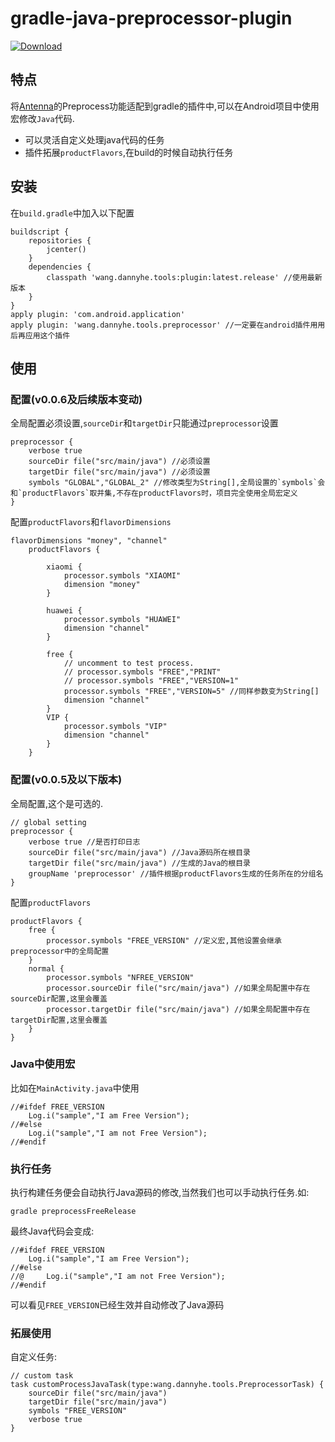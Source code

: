 # gradle-java-preprocessor-plugin

[ ![Download](https://api.bintray.com/packages/dannyjiajia/gradle-plugins/plugin/images/download.svg) ](https://bintray.com/dannyjiajia/gradle-plugins/plugin/_latestVersion)

## 特点
将[Antenna](http://antenna.sourceforge.net/wtkpreprocess.php)的Preprocess功能适配到gradle的插件中,可以在Android项目中使用宏修改`Java`代码.

* 可以灵活自定义处理java代码的任务
* 插件拓展`productFlavors`,在build的时候自动执行任务

## 安装

在`build.gradle`中加入以下配置

~~~
buildscript {
    repositories {
        jcenter()
    }
    dependencies {
        classpath 'wang.dannyhe.tools:plugin:latest.release' //使用最新版本
    }
}
apply plugin: 'com.android.application'
apply plugin: 'wang.dannyhe.tools.preprocessor' //一定要在android插件用用后再应用这个插件
~~~

## 使用
### 配置(v0.0.6及后续版本变动)
全局配置必须设置,`sourceDir`和`targetDir`只能通过`preprocessor`设置

~~~
preprocessor {
    verbose true
    sourceDir file("src/main/java") //必须设置
    targetDir file("src/main/java") //必须设置
    symbols "GLOBAL","GLOBAL_2" //修改类型为String[],全局设置的`symbols`会和`productFlavors`取并集,不存在productFlavors时，项目完全使用全局宏定义
}
~~~

配置`productFlavors`和`flavorDimensions`

~~~
flavorDimensions "money", "channel"
    productFlavors {

        xiaomi {
            processor.symbols "XIAOMI"
            dimension "money"
        }

        huawei {
            processor.symbols "HUAWEI"
            dimension "channel"
        }

        free {
            // uncomment to test process.
            // processor.symbols "FREE","PRINT"
            // processor.symbols "FREE","VERSION=1"
            processor.symbols "FREE","VERSION=5" //同样参数变为String[]
            dimension "channel"
        }
        VIP {
            processor.symbols "VIP"
            dimension "channel"
        }
    }
~~~

### 配置(v0.0.5及以下版本)

全局配置,这个是可选的.

~~~
// global setting
preprocessor {
    verbose true //是否打印日志
    sourceDir file("src/main/java") //Java源码所在根目录
    targetDir file("src/main/java") //生成的Java的根目录
    groupName 'preprocessor' //插件根据productFlavors生成的任务所在的分组名
}

~~~

配置`productFlavors`

~~~
productFlavors {
	free {
	    processor.symbols "FREE_VERSION" //定义宏,其他设置会继承preprocessor中的全局配置
	}
	normal {
	    processor.symbols "NFREE_VERSION"
	    processor.sourceDir file("src/main/java") //如果全局配置中存在sourceDir配置,这里会覆盖
	    processor.targetDir file("src/main/java") //如果全局配置中存在targetDir配置,这里会覆盖
	}
}
~~~


### Java中使用宏

比如在`MainActivity.java`中使用

~~~
//#ifdef FREE_VERSION
	Log.i("sample","I am Free Version");
//#else
	Log.i("sample","I am not Free Version");
//#endif
~~~

### 执行任务

执行构建任务便会自动执行Java源码的修改,当然我们也可以手动执行任务.如:

~~~
gradle preprocessFreeRelease
~~~

最终Java代码会变成:

~~~
//#ifdef FREE_VERSION
	Log.i("sample","I am Free Version");
//#else
//@		Log.i("sample","I am not Free Version");
//#endif
~~~

可以看见`FREE_VERSION`已经生效并自动修改了Java源码

### 拓展使用

自定义任务:

~~~
// custom task
task customProcessJavaTask(type:wang.dannyhe.tools.PreprocessorTask) {
    sourceDir file("src/main/java")
    targetDir file("src/main/java")
    symbols "FREE_VERSION"
    verbose true
}
~~~